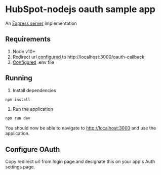 # HubSpot-nodejs oauth sample app

An [Express server](http://expressjs.com/) implementation

## Requirements

1. Node v10+
2. Redirect url [configured](https://github.com/HubSpot/sample-apps-oauth/blob/main/README.md#how-to-run-locally) to http://localhost:3000/oauth-callback
3. [Configured](https://github.com/HubSpot/sample-apps-oauth/blob/main/README.md#how-to-run-locally) .env file

## Running

1. Install dependencies

```bash
npm install
```

1. Run the application

```bash
npm run dev
```

You should now be able to navigate to [http://localhost:3000](http://localhost:3000) and use the application.

## Configure OAuth

Copy redirect url from login page and designate this on your app's Auth settings page.
